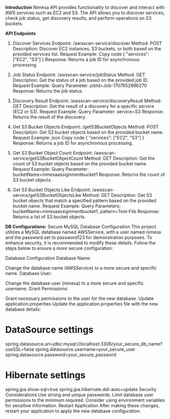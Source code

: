 **Introduction**
Nimesa API provides functionality to discover and interact with AWS services such as EC2 and S3. The API allows you to discover services, check job status, get discovery results, and perform operations on S3 buckets.

**API Endpoints**

1. Discover Services
Endpoint: /awsscan-service/discover
Method: POST
Description: Discover EC2 instances, S3 buckets, or both based on the provided services list.
Request Example:
Copy code
{
  "services": ["EC2", "S3"]
}
Response: Returns a job ID for asynchronous processing.

3. Job Status
Endpoint: /awsscan-service/jobStatus
Method: GET
Description: Get the status of a job based on the provided job ID.
Request Example:
Query Parameter: jobId=Job-1707652896270
Response: Returns the job status.

4. Discovery Result
Endpoint: /awsscan-service/discoveryResult
Method: GET
Description: Get the result of a discovery for a specific service (EC2 or S3).
Request Example:
Query Parameter: service=S3
Response: Returns the result of the discovery.
5. Get S3 Bucket Objects
Endpoint: /getS3BucketObjects
Method: POST
Description: Get S3 bucket objects based on the provided bucket name.
Request Example:
json
Copy code
{
  "services": ["EC2", "S3"]
}
Response: Returns a job ID for asynchronous processing.

6. Get S3 Bucket Object Count
Endpoint: /awsscan-service/getS3BucketObjectCount
Method: GET
Description: Get the count of S3 bucket objects based on the provided bucket name.
Request Example:
Query Parameter: bucketName=nimesaassignmentbucket1
Response: Returns the count of S3 bucket objects.

7. Get S3 Bucket Objects Like
Endpoint: /awsscan-service/getS3BucketObjectsLike
Method: GET
Description: Get S3 bucket objects that match a specified pattern based on the provided bucket name.
Request Example:
Query Parameters: bucketName=nimesaassignmentbucket1, pattern=Test-File
Response: Returns a list of S3 bucket objects.


**DB Configurations:**
Secure MySQL Database Configuration
This project utilizes a MySQL database named AWSService, with a user named nimesa and the password set to password123 for demonstration purposes. To enhance security, it is recommended to modify these details. Follow the steps below to ensure a more secure configuration:

Database Configuration
Database Name:

Change the database name (AWSService) to a more secure and specific name.
Database User:

Change the database user (nimesa) to a more secure and specific username.
Grant Permissions:

Grant necessary permissions to the user for the new database.
Update application.properties
Update the application.properties file with the new database details:

# DataSource settings
spring.datasource.url=jdbc:mysql://localhost:3306/your_secure_db_name?useSSL=false
spring.datasource.username=your_secure_user
spring.datasource.password=your_secure_password

# Hibernate settings
spring.jpa.show-sql=true
spring.jpa.hibernate.ddl-auto=update
Security Considerations
Use strong and unique passwords.
Limit database user permissions to the minimum required.
Consider using environment variables for sensitive information.
Restart Application
After making these changes, restart your application to apply the new database configuration.




